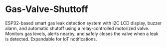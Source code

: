 # Gas-Valve-Shuttoff
ESP32-based smart gas leak detection system with I2C LCD display, buzzer alarm, and automatic shutoff using a relay-controlled motorized valve. Monitors gas levels, alerts nearby, and safely closes the valve when a leak is detected. Expandable for IoT notifications.
